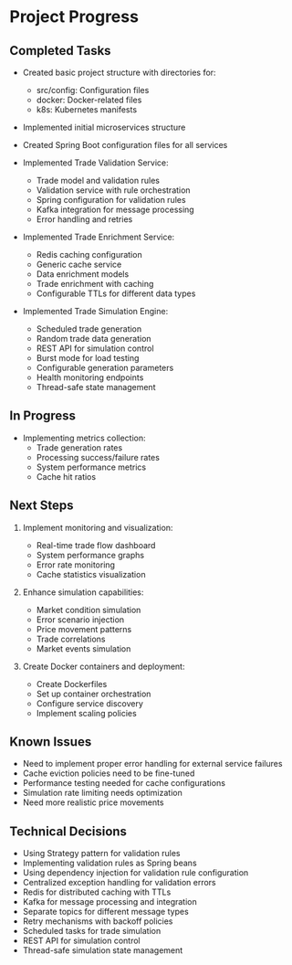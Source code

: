 # Project Progress

## Completed Tasks
- Created basic project structure with directories for:
  - src/config: Configuration files
  - docker: Docker-related files
  - k8s: Kubernetes manifests
- Implemented initial microservices structure
- Created Spring Boot configuration files for all services

- Implemented Trade Validation Service:
  - Trade model and validation rules
  - Validation service with rule orchestration
  - Spring configuration for validation rules
  - Kafka integration for message processing
  - Error handling and retries

- Implemented Trade Enrichment Service:
  - Redis caching configuration
  - Generic cache service
  - Data enrichment models
  - Trade enrichment with caching
  - Configurable TTLs for different data types

- Implemented Trade Simulation Engine:
  - Scheduled trade generation
  - Random trade data generation
  - REST API for simulation control
  - Burst mode for load testing
  - Configurable generation parameters
  - Health monitoring endpoints
  - Thread-safe state management

## In Progress
- Implementing metrics collection:
  - Trade generation rates
  - Processing success/failure rates
  - System performance metrics
  - Cache hit ratios

## Next Steps
1. Implement monitoring and visualization:
   - Real-time trade flow dashboard
   - System performance graphs
   - Error rate monitoring
   - Cache statistics visualization

2. Enhance simulation capabilities:
   - Market condition simulation
   - Error scenario injection
   - Price movement patterns
   - Trade correlations
   - Market events simulation

3. Create Docker containers and deployment:
   - Create Dockerfiles
   - Set up container orchestration
   - Configure service discovery
   - Implement scaling policies

## Known Issues
- Need to implement proper error handling for external service failures
- Cache eviction policies need to be fine-tuned
- Performance testing needed for cache configurations
- Simulation rate limiting needs optimization
- Need more realistic price movements

## Technical Decisions
- Using Strategy pattern for validation rules
- Implementing validation rules as Spring beans
- Using dependency injection for validation rule configuration
- Centralized exception handling for validation errors
- Redis for distributed caching with TTLs
- Kafka for message processing and integration
- Separate topics for different message types
- Retry mechanisms with backoff policies
- Scheduled tasks for trade simulation
- REST API for simulation control
- Thread-safe simulation state management